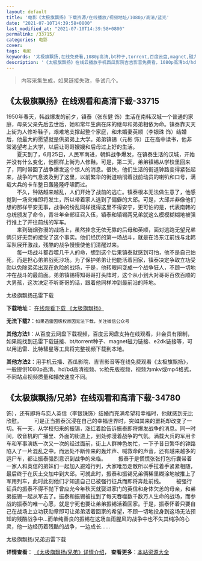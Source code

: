 ```yaml
---
layout: default
title: '电影《太极旗飘扬》下载资源/在线播放/视频地址/1080p/高清/蓝光'
date: "2021-07-10T14:39:58+0800"
last_modified_at: "2021-07-10T14:39:58+0800"
permalink: /33715/
categories: 电影
cover:
tags: 电影
keywords: '太极旗飘扬,在线免费看,1080p高清,bt种子,torrent,百度云盘,magnet,磁力链,迅雷下载资源'
description: '《太极旗飘扬》在线云播放手机西瓜影院吉吉影音免费看，1080p高清bd/hd未删减完整版和tc抢先枪版，mkv/mp4格式，附带bt/torrent种子、magnet/磁力链、百度云盘、网盘资源迅雷下载链接'
---
```


>内容采集生成，如果链接失效，多试几个。


## 《太极旗飘扬》在线观看和高清下载-33715

1950年春天，韩战爆发的前夕，镇泰（张东健 饰）生活在南韩汉城一个普通的家庭，母亲父亲先后去世后，她和常年生病在床的继母和弟弟相依为命。镇泰靠天天上街为人修补鞋子，艰难地支撑起整个家庭，和未婚妻英顺（李银珠 饰）结婚后，他最大的愿望就是供弟弟上大学。弟弟镇锡（元彬 饰）正在高中读书，他非常渴望考上大学，以后让哥哥嫂嫂和后母过上好的生活。<br />　　夏天到了，6月25日，人民军南进，朝鲜战争爆发，在镇泰生活的汉城，开始并没有什么变化，他照样上街为人修鞋。可是，第二天，弟弟镇锡从学校里回来了，同时带回了战争爆发这个惊人的消息。很快，他们生活的街道钟路变得紧张起来，战争的气息波及到了这里，以前繁华的街道响彻着战前动员的喇叭和口号，满载大兵的卡车整日轰隆隆呼啸而过。<br />　　不久，钟路越来越乱，人们开始了战前的逃亡。镇泰根本无法做生意了，他感觉到一场灾难即将发生，所以带着家人逃到了偏僻的大邱。可是，大邱并非像他们想的那样平安无事，战争的纷乱同样搅得这里不得安宁，更可怕的是，代表南韩的总统颁发了命令，青壮年全部征召入伍，镇泰和镇锡两兄弟就这么模模糊糊地被强行推上了开往前线的军车。<br />　　来到硝烟弥漫的战场上，虽然挂念无依无靠的后母和英顺，面对逃跑无望兄弟俩只好无奈的接受了这个事实。他们经历的第一场战斗，就是在洛东江前线与北韩军队展开激战，残酷的战争慢慢使他们清醒过来。<br />　　每一场战斗都吞噬几千人的命，想到这个后果镇泰就感到可怕，他不是自己怕死，而是担心弟弟战死沙场。为了保护弟弟让他能活着回家，镇泰决定争取立功受勋以免除弟弟出现在危险的战场，于是，他转眼间变成一个战争狂人，不顾一切地冲在战斗的最前面。弟弟镇锡得知哥哥打头阵时，这个从小到大对哥哥百依百顺的大男孩，这次决定不听哥哥的话，跟着他同样冲到最前沿的阵地。


太极旗飘扬迅雷下载

**下载地址**： [在线观看下载 《太极旗飘扬》](https://www.993dy.com//vod-detail-id-14270.html) 


**无法下载?**：`如果迅雷因版权原因无法下载，关注微信公众号 `

**其他方法1**：从百度云网盘下载视频，百度云网盘支持在线观看，非会员有限制，如果能找到迅雷下载链接、bt/torrent种子、magnet磁力链接、e2dk链接等，可以用迅雷、比特彗星等工具将完整视频下载到本地。

**其他方法2**：用手机云播、西瓜影院、吉吉影音等在线免费观看《太极旗飘扬》，一般提供1080p高清、hd/bd高清视频、tc抢先版视频，视频为mkv或mp4格式，不同站点视频质量和播放速度不同。


## 《太极旗飘扬/兄弟》在线观看和高清下载-34780

饰），还有即将与恋人英信〈李银珠饰〉结婚而充满希望和幸福时，他就感到无比欣慰。 　　可是正当振泰沉浸在自己的幸福世界时，突如其来的噩耗却改变了一切。有一天，从学校归来的振锡，涨红着脸告诉振泰即将爆发战争的消息。同一时间，收音机的广播里、外面的街道上，到处弥漫着战争的气氛。满载大兵的军用卡车和军事演练一次又一次的经过面前，街上人群神色匆忙，一下子昔日繁华的钟路陷入了一片混乱之中。而远处不断传来的轰炸声、喊救命的声音，还有越来越多的运尸车，都让振泰强烈意识到战争的来临。 　　振泰于是慌慌张张打包行囊带着一家人和英信的弟妹们一起加入避难行列，大家唯恐走散所以手拉着手紧紧相随，最后终于在灰土交加中到大邱。可就此时，振泰和振锡兄弟俩稀里糊涂地被推上了军用列车，此时此刻他们才知道自己已被强行征兵而即将奔赴前线。 　　被强行征兵的振泰不得不抛下曾应允今年秋天就娶进家门的英信和身体欠恙的母亲，和弟弟振锡一起从军去了。振泰和振锡被拉到了每天吞噬数千数万人生命的战场，而参战的振泰的唯一心愿，就是宁死也要让弟弟振锡活着回家。于是，振泰怀着只要自己在战场上立功获勋章即可让弟弟活着回家的希望，不顾一切地投身到这场无法预知的残酷战争中…而单纯善良的振锡在这场血雨腥风的战争中也不失其纯净的心灵，他一边经历着残酷的战争，一边成长……


太极旗飘扬/兄弟迅雷下载

**详情查看**： [《太极旗飘扬/兄弟》详情介绍](/movie/34780/)， **查看更多**：[本站资源大全](/movie/t/all/)

